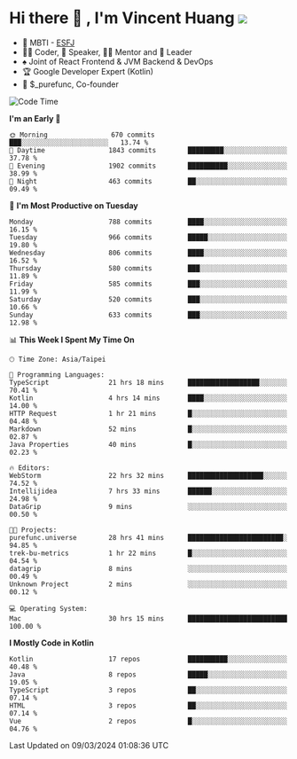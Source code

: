 # Hi there 👋 , I'm Vincent Huang ![](https://komarev.com/ghpvc/?username=Jian-Min-Huang)
- 👀 MBTI - [ESFJ](https://www.16personalities.com/esfj-personality)
- 👨‍💻 Coder, 🎤 Speaker, 👨‍🏫 Mentor and 🚀 Leader
- ♠️ Joint of React Frontend & JVM Backend & DevOps
- 🏆 Google Developer Expert (Kotlin)
- 💼 $_purefunc, Co-founder

<!--START_SECTION:waka-->
![Code Time](http://img.shields.io/badge/Code%20Time-3%2C474%20hrs%2016%20mins-blue)

**I'm an Early 🐤** 

```text
🌞 Morning                670 commits         ███░░░░░░░░░░░░░░░░░░░░░░   13.74 % 
🌆 Daytime                1843 commits        █████████░░░░░░░░░░░░░░░░   37.78 % 
🌃 Evening                1902 commits        ██████████░░░░░░░░░░░░░░░   38.99 % 
🌙 Night                  463 commits         ██░░░░░░░░░░░░░░░░░░░░░░░   09.49 % 
```
📅 **I'm Most Productive on Tuesday** 

```text
Monday                   788 commits         ████░░░░░░░░░░░░░░░░░░░░░   16.15 % 
Tuesday                  966 commits         █████░░░░░░░░░░░░░░░░░░░░   19.80 % 
Wednesday                806 commits         ████░░░░░░░░░░░░░░░░░░░░░   16.52 % 
Thursday                 580 commits         ███░░░░░░░░░░░░░░░░░░░░░░   11.89 % 
Friday                   585 commits         ███░░░░░░░░░░░░░░░░░░░░░░   11.99 % 
Saturday                 520 commits         ███░░░░░░░░░░░░░░░░░░░░░░   10.66 % 
Sunday                   633 commits         ███░░░░░░░░░░░░░░░░░░░░░░   12.98 % 
```


📊 **This Week I Spent My Time On** 

```text
🕑︎ Time Zone: Asia/Taipei

💬 Programming Languages: 
TypeScript               21 hrs 18 mins      ██████████████████░░░░░░░   70.41 % 
Kotlin                   4 hrs 14 mins       ████░░░░░░░░░░░░░░░░░░░░░   14.00 % 
HTTP Request             1 hr 21 mins        █░░░░░░░░░░░░░░░░░░░░░░░░   04.48 % 
Markdown                 52 mins             █░░░░░░░░░░░░░░░░░░░░░░░░   02.87 % 
Java Properties          40 mins             █░░░░░░░░░░░░░░░░░░░░░░░░   02.23 % 

🔥 Editors: 
WebStorm                 22 hrs 32 mins      ███████████████████░░░░░░   74.52 % 
Intellijidea             7 hrs 33 mins       ██████░░░░░░░░░░░░░░░░░░░   24.98 % 
DataGrip                 9 mins              ░░░░░░░░░░░░░░░░░░░░░░░░░   00.50 % 

🐱‍💻 Projects: 
purefunc.universe        28 hrs 41 mins      ████████████████████████░   94.85 % 
trek-bu-metrics          1 hr 22 mins        █░░░░░░░░░░░░░░░░░░░░░░░░   04.54 % 
datagrip                 8 mins              ░░░░░░░░░░░░░░░░░░░░░░░░░   00.49 % 
Unknown Project          2 mins              ░░░░░░░░░░░░░░░░░░░░░░░░░   00.12 % 

💻 Operating System: 
Mac                      30 hrs 15 mins      █████████████████████████   100.00 % 
```

**I Mostly Code in Kotlin** 

```text
Kotlin                   17 repos            ██████████░░░░░░░░░░░░░░░   40.48 % 
Java                     8 repos             █████░░░░░░░░░░░░░░░░░░░░   19.05 % 
TypeScript               3 repos             ██░░░░░░░░░░░░░░░░░░░░░░░   07.14 % 
HTML                     3 repos             ██░░░░░░░░░░░░░░░░░░░░░░░   07.14 % 
Vue                      2 repos             █░░░░░░░░░░░░░░░░░░░░░░░░   04.76 % 
```




 Last Updated on 09/03/2024 01:08:36 UTC
<!--END_SECTION:waka-->
